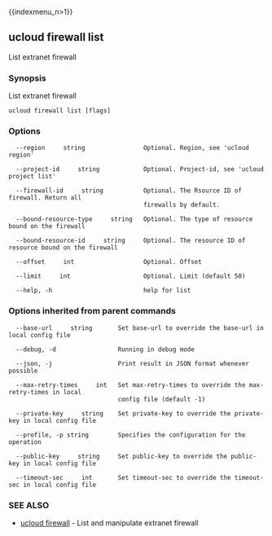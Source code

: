 {{indexmenu_n>1}}

## ucloud firewall list

List extranet firewall

### Synopsis

List extranet firewall

```
ucloud firewall list [flags]
```

### Options

```
  --region     string                Optional. Region, see 'ucloud region' 

  --project-id     string            Optional. Project-id, see 'ucloud project list' 

  --firewall-id     string           Optional. The Rsource ID of firewall. Return all
                                     firewalls by default. 

  --bound-resource-type     string   Optional. The type of resource bound on the firewall 

  --bound-resource-id     string     Optional. The resource ID of resource bound on the firewall 

  --offset     int                   Optional. Offset 

  --limit     int                    Optional. Limit (default 50) 

  --help, -h                         help for list 

```

### Options inherited from parent commands

```
  --base-url     string       Set base-url to override the base-url in local config file 

  --debug, -d                 Running in debug mode 

  --json, -j                  Print result in JSON format whenever possible 

  --max-retry-times     int   Set max-retry-times to override the max-retry-times in local
                              config file (default -1) 

  --private-key     string    Set private-key to override the private-key in local config file 

  --profile, -p string        Specifies the configuration for the operation 

  --public-key     string     Set public-key to override the public-key in local config file 

  --timeout-sec     int       Set timeout-sec to override the timeout-sec in local config file 

```

### SEE ALSO

* [ucloud firewall](developer/cli/cmd/ucloud/firewall)	 - List and manipulate extranet firewall

